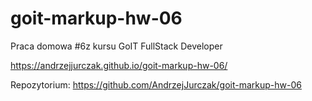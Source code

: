 # goit-markup-hw-06

Praca domowa #6z kursu GoIT FullStack Developer

https://andrzejjurczak.github.io/goit-markup-hw-06/

Repozytorium:
https://github.com/AndrzejJurczak/goit-markup-hw-06
